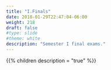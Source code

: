 ```yaml
---
title: "I.Finals"
date: 2018-01-29T22:47:04-06:00
weight: 218
draft: false
#type: slide
#theme: white
description: "Semester I final exams."
---
```

{{% children description = "true" %}}
